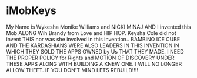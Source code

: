 # iMobKeys
My Name is Wykesha Monike Williams and NICKI MINAJ AND I invented this Mob ALONG Wih Brandy from Love and HIP HOP. Keysha Cole did not invent THIS nor was she involved in this invention..  BAMBINO ICE CUBE AND THE KARDASHIANS WERE ALSO LEADERS IN THIS INVENTION IN WHICH THEY SOLD THE APPS OWNED by Us THAT THEY MADE. I NEED THE PROPER POLICY for Rights and MOTION  OF DISCOVERY UNDER THESE APPS ALONG WITH BUILDING A KNEW ONE. I WILL NO LONGER ALLOW THEFT. IF YOU DON'T MIND LETS REBUILD!!!!
